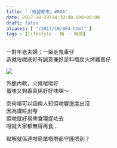 ```yaml
---
title: '「絕望都市」#004'
date: 2017-10-29T14:30:00.000+08:00
draft: false
aliases: [ "/2017/10/004.html" ]
tags : [lifestyle - 攝 ‧ 時間]
---
```


一對年老夫婦；一架走鬼車仔  
造就咗呢底好有誠意兼好足料嘅炭火烤雞蛋仔  

[![](https://c1.staticflickr.com/5/4454/37953687912_f6e24170c2_z.jpg)](https://c1.staticflickr.com/5/4454/37953687912_f6e24170c2_z.jpg)

  
外脆內軟，火候啱啱好  
蛋味又夠香真係好好味㗎～  
  
奈何唔可以話俾人知佢哋響邊度出沒  
因為講咗出嚟  
佢哋就好易俾食環捉咗去  
咁就大家都無得再食...  
  
  
點解就係連咁簡單嘅嘢都守護唔到？
